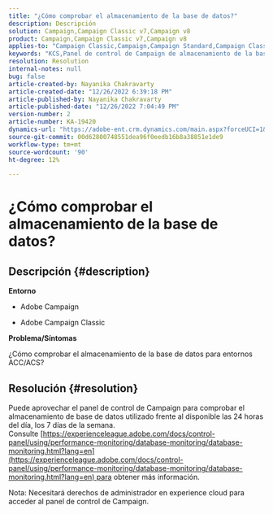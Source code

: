 ```yaml
---
title: "¿Cómo comprobar el almacenamiento de la base de datos?"
description: Descripción
solution: Campaign,Campaign Classic v7,Campaign v8
product: Campaign,Campaign Classic v7,Campaign v8
applies-to: "Campaign Classic,Campaign,Campaign Standard,Campaign Classic v7,Campaign v8"
keywords: "KCS,Panel de control de Campaign de almacenamiento de la base de datos"
resolution: Resolution
internal-notes: null
bug: false
article-created-by: Nayanika Chakravarty
article-created-date: "12/26/2022 6:39:18 PM"
article-published-by: Nayanika Chakravarty
article-published-date: "12/26/2022 7:04:49 PM"
version-number: 2
article-number: KA-19420
dynamics-url: "https://adobe-ent.crm.dynamics.com/main.aspx?forceUCI=1&pagetype=entityrecord&etn=knowledgearticle&id=8081a299-4c85-ed11-81ac-6045bd006b4b"
source-git-commit: 00d62800748551dea96f0eedb16b8a38851e1de9
workflow-type: tm+mt
source-wordcount: '90'
ht-degree: 12%

---
```


# ¿Cómo comprobar el almacenamiento de la base de datos?

## Descripción {#description}


<b>Entorno</b>

- Adobe Campaign

- Adobe Campaign Classic

<b>Problema/Síntomas</b>

¿Cómo comprobar el almacenamiento de la base de datos para entornos ACC/ACS?


## Resolución {#resolution}


Puede aprovechar el panel de control de Campaign para comprobar el almacenamiento de base de datos utilizado frente al disponible las 24 horas del día, los 7 días de la semana. Consulte [https://experienceleague.adobe.com/docs/control-panel/using/performance-monitoring/database-monitoring/database-monitoring.html?lang=en](https://experienceleague.adobe.com/docs/control-panel/using/performance-monitoring/database-monitoring/database-monitoring.html?lang=en) para obtener más información.

Nota: Necesitará derechos de administrador en experience cloud para acceder al panel de control de Campaign.
